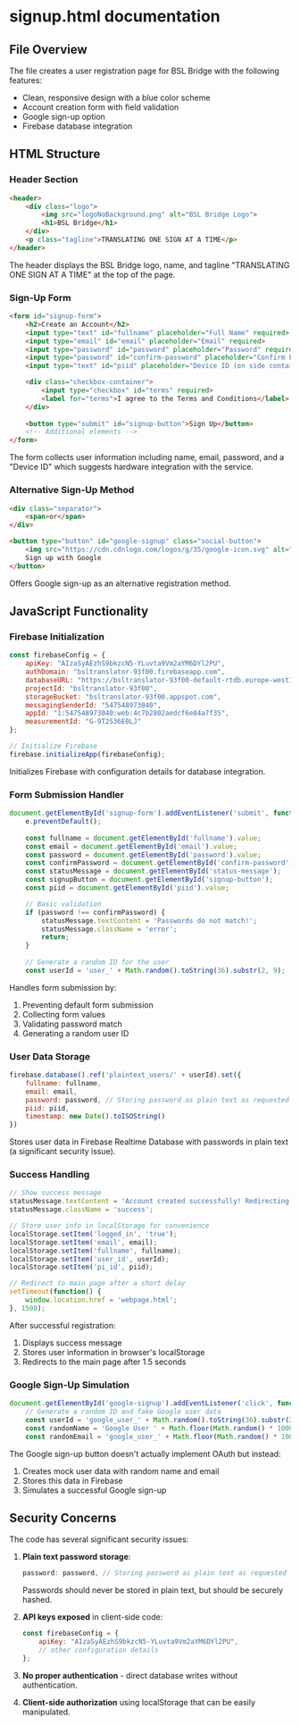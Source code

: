 # signup.html documentation

## File Overview

The file creates a user registration page for BSL Bridge with the following features:
- Clean, responsive design with a blue color scheme
- Account creation form with field validation
- Google sign-up option
- Firebase database integration

## HTML Structure

### Header Section
```html
<header>
    <div class="logo">
        <img src="logoNoBackground.png" alt="BSL Bridge Logo"> 
        <h1>BSL Bridge</h1>
    </div>
    <p class="tagline">TRANSLATING ONE SIGN AT A TIME</p>
</header>
```
The header displays the BSL Bridge logo, name, and tagline "TRANSLATING ONE SIGN AT A TIME" at the top of the page.

### Sign-Up Form
```html
<form id="signup-form">
    <h2>Create an Account</h2>
    <input type="text" id="fullname" placeholder="Full Name" required>
    <input type="email" id="email" placeholder="Email" required>
    <input type="password" id="password" placeholder="Password" required>
    <input type="password" id="confirm-password" placeholder="Confirm Password" required>
    <input type="text" id="piid" placeholder="Device ID (on side container)" required>

    <div class="checkbox-container">
        <input type="checkbox" id="terms" required>
        <label for="terms">I agree to the Terms and Conditions</label>
    </div>
    
    <button type="submit" id="signup-button">Sign Up</button>
    <!-- Additional elements -->
</form>
```
The form collects user information including name, email, password, and a "Device ID" which suggests hardware integration with the service.

### Alternative Sign-Up Method
```html
<div class="separator">
    <span>or</span>
</div>

<button type="button" id="google-signup" class="social-button">
    <img src="https://cdn.cdnlogo.com/logos/g/35/google-icon.svg" alt="Google">
    Sign up with Google
</button>
```
Offers Google sign-up as an alternative registration method.

## JavaScript Functionality

### Firebase Initialization
```javascript
const firebaseConfig = {
    apiKey: "AIzaSyAEzhS9bkzcN5-YLuvta9Vm2aYM6DYl2PU",
    authDomain: "bsltranslator-93f00.firebaseapp.com",
    databaseURL: "https://bsltranslator-93f00-default-rtdb.europe-west1.firebasedatabase.app",
    projectId: "bsltranslator-93f00",
    storageBucket: "bsltranslator-93f00.appspot.com",
    messagingSenderId: "547548973040",
    appId: "1:547548973040:web:4c7b2802aedcf6e84a7f35",
    measurementId: "G-9T2S36E0LJ"
};

// Initialize Firebase
firebase.initializeApp(firebaseConfig);
```
Initializes Firebase with configuration details for database integration.

### Form Submission Handler
```javascript
document.getElementById('signup-form').addEventListener('submit', function(e) {
    e.preventDefault();
    
    const fullname = document.getElementById('fullname').value;
    const email = document.getElementById('email').value;
    const password = document.getElementById('password').value;
    const confirmPassword = document.getElementById('confirm-password').value;
    const statusMessage = document.getElementById('status-message');
    const signupButton = document.getElementById('signup-button');
    const piid = document.getElementById('piid').value;

    // Basic validation
    if (password !== confirmPassword) {
        statusMessage.textContent = 'Passwords do not match!';
        statusMessage.className = 'error';
        return;
    }
    
    // Generate a random ID for the user
    const userId = 'user_' + Math.random().toString(36).substr(2, 9);
```
Handles form submission by:
1. Preventing default form submission
2. Collecting form values
3. Validating password match
4. Generating a random user ID

### User Data Storage
```javascript
firebase.database().ref('plaintext_users/' + userId).set({
    fullname: fullname,
    email: email,
    password: password, // Storing password as plain text as requested
    piid: piid,
    timestamp: new Date().toISOString()
})
```
Stores user data in Firebase Realtime Database with passwords in plain text (a significant security issue).

### Success Handling
```javascript
// Show success message
statusMessage.textContent = 'Account created successfully! Redirecting...';
statusMessage.className = 'success';

// Store user info in localStorage for convenience
localStorage.setItem('logged_in', 'true');
localStorage.setItem('email', email);
localStorage.setItem('fullname', fullname);
localStorage.setItem('user_id', userId);
localStorage.setItem('pi_id', piid);

// Redirect to main page after a short delay
setTimeout(function() {
    window.location.href = 'webpage.html';
}, 1500);
```
After successful registration:
1. Displays success message
2. Stores user information in browser's localStorage
3. Redirects to the main page after 1.5 seconds

### Google Sign-Up Simulation
```javascript
document.getElementById('google-signup').addEventListener('click', function() {
    // Generate a random ID and fake Google user data
    const userId = 'google_user_' + Math.random().toString(36).substr(2, 9);
    const randomName = 'Google User ' + Math.floor(Math.random() * 1000);
    const randomEmail = 'google_user_' + Math.floor(Math.random() * 1000) + '@gmail.com';
```
The Google sign-up button doesn't actually implement OAuth but instead:
1. Creates mock user data with random name and email
2. Stores this data in Firebase
3. Simulates a successful Google sign-up

## Security Concerns

The code has several significant security issues:

1. **Plain text password storage**:
   ```javascript
   password: password, // Storing password as plain text as requested
   ```
   Passwords should never be stored in plain text, but should be securely hashed.

2. **API keys exposed** in client-side code:
   ```javascript
   const firebaseConfig = {
       apiKey: "AIzaSyAEzhS9bkzcN5-YLuvta9Vm2aYM6DYl2PU",
       // other configuration details
   };
   ```

3. **No proper authentication** - direct database writes without authentication.

4. **Client-side authorization** using localStorage that can be easily manipulated.